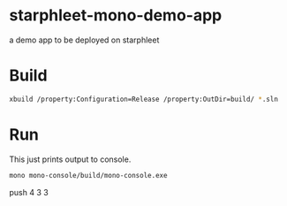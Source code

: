 # starphleet-mono-demo-app

a demo app to be deployed on starphleet

# Build

``` bash
xbuild /property:Configuration=Release /property:OutDir=build/ *.sln
```

# Run

This just prints output to console.

``` bash
mono mono-console/build/mono-console.exe
```


push 4
3
3
